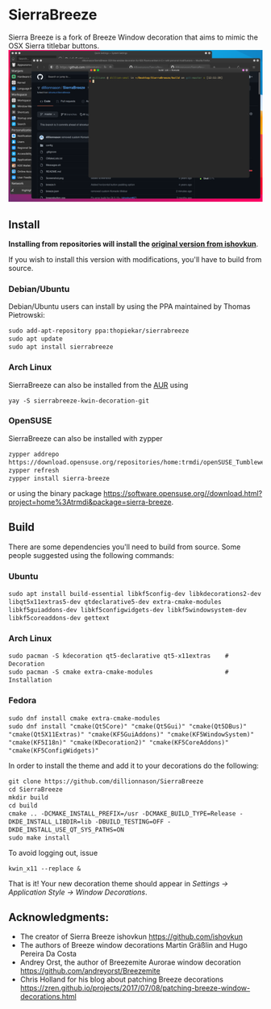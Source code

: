 # SierraBreeze

Sierra Breeze is a fork of Breeze Window decoration that aims to mimic the
OSX Sierra titlebar buttons.
![Screenshot](Screenshot.png)

## Install
**Installing from repositories will install the [original version from ishovkun](https://github.com/ishovkun/SierraBreeze)**.

If you wish to install this version with modifications, you'll have to build from source.

### Debian/Ubuntu

Debian/Ubuntu users can install by using the PPA maintained by Thomas Pietrowski:

``` shell
sudo add-apt-repository ppa:thopiekar/sierrabreeze
sudo apt update
sudo apt install sierrabreeze
```

### Arch Linux

SierraBreeze can also be installed from the [AUR](https://aur.archlinux.org/packages/sierrabreeze-kwin-decoration-git/) using
``` shell
yay -S sierrabreeze-kwin-decoration-git
```

### OpenSUSE

SierraBreeze can also be installed with zypper
``` shell
zypper addrepo https://download.opensuse.org/repositories/home:trmdi/openSUSE_Tumbleweed/home:trmdi.repo
zypper refresh
zypper install sierra-breeze
```
or using the binary package https://software.opensuse.org//download.html?project=home%3Atrmdi&package=sierra-breeze.

## Build
There are some dependencies you'll need to build from source. Some people
suggested using the following commands:

### Ubuntu
``` shell
sudo apt install build-essential libkf5config-dev libkdecorations2-dev libqt5x11extras5-dev qtdeclarative5-dev extra-cmake-modules libkf5guiaddons-dev libkf5configwidgets-dev libkf5windowsystem-dev libkf5coreaddons-dev gettext
```

### Arch Linux
``` shell
sudo pacman -S kdecoration qt5-declarative qt5-x11extras    # Decoration
sudo pacman -S cmake extra-cmake-modules                    # Installation
```

### Fedora
``` shell
sudo dnf install cmake extra-cmake-modules  
sudo dnf install "cmake(Qt5Core)" "cmake(Qt5Gui)" "cmake(Qt5DBus)" "cmake(Qt5X11Extras)" "cmake(KF5GuiAddons)" "cmake(KF5WindowSystem)" "cmake(KF5I18n)" "cmake(KDecoration2)" "cmake(KF5CoreAddons)" "cmake(KF5ConfigWidgets)"
```


In order to install the theme and add it to your decorations do the following:
``` shell
git clone https://github.com/dillionnason/SierraBreeze
cd SierraBreeze
mkdir build
cd build
cmake .. -DCMAKE_INSTALL_PREFIX=/usr -DCMAKE_BUILD_TYPE=Release -DKDE_INSTALL_LIBDIR=lib -DBUILD_TESTING=OFF -DKDE_INSTALL_USE_QT_SYS_PATHS=ON
sudo make install
```
To avoid logging out, issue
``` shell
kwin_x11 --replace &
```
That is it! Your new decoration theme should appear in
*Settings &rarr; Application Style &rarr; Window Decorations*.

## Acknowledgments:
- The creator of Sierra Breeze ishovkun
https://github.com/ishovkun
- The authors of Breeze window decorations Martin Gräßlin and Hugo Pereira Da Costa
- Andrey Orst, the author of Breezemite Aurorae window decoration
https://github.com/andreyorst/Breezemite
- Chris Holland for his blog about patching Breeze decorations
https://zren.github.io/projects/2017/07/08/patching-breeze-window-decorations.html
